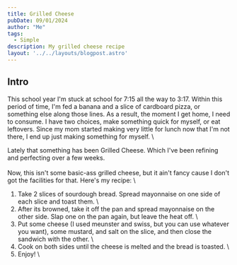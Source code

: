 ```yaml
---
title: Grilled Cheese
pubDate: 09/01/2024
author: "Me"
tags:
  - Simple
description: My grilled cheese recipe
layout: '../../layouts/blogpost.astro'
---
```


## **Intro**

This school year I'm stuck at school for 7:15 all the way to 3:17. Within this period of time, I'm fed a banana and a slice of cardboard pizza, or something else along those lines. As a result, the moment I get home, I need to consume. I have two choices, make something quick for myself, or eat leftovers. Since my mom started making very little for lunch now that I'm not there, I end up just making something for myself.  \

Lately that something has been Grilled Cheese. Which I've been refining and perfecting over a few weeks. \
\
Now, this isn't some basic-ass grilled cheese, but it ain't fancy cause I don't got the facilities for that. Here's my recipe: \

  1. Take 2 slices of sourdough bread. Spread mayonnaise on one side of each slice and toast them.  \
  2. After its browned, take it off the pan and spread mayonnaise on the other side. Slap one on the pan again, but leave the heat off.  \
  3. Put some cheese (I used meunster and swiss, but you can use whatever you want), some mustard, and salt on the slice, and then close the sandwich with the other. \
  4. Cook on both sides until the cheese is melted and the bread is toasted. \
  5. Enjoy! \

